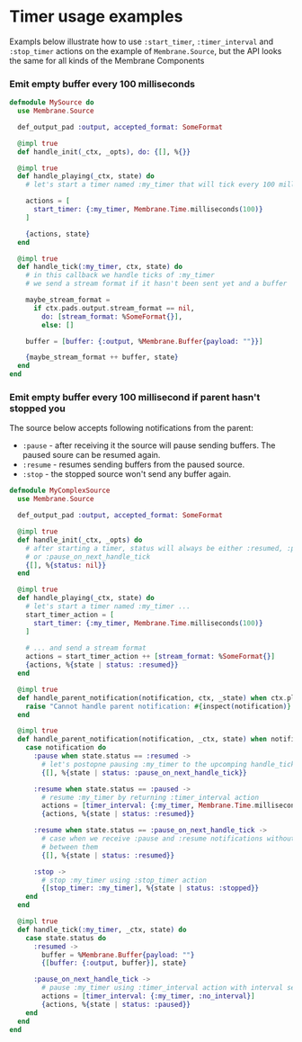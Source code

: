 # Timer usage examples
Exampls below illustrate how to use `:start_timer`, `:timer_interval` and `:stop_timer` actions on the example of `Membrane.Source`, but the API looks the same for all kinds of the Membrane Components

### Emit empty buffer every 100 milliseconds
```elixir
defmodule MySource do
  use Membrane.Source

  def_output_pad :output, accepted_format: SomeFormat

  @impl true
  def handle_init(_ctx, _opts), do: {[], %{}}

  @impl true
  def handle_playing(_ctx, state) do
    # let's start a timer named :my_timer that will tick every 100 milliseconds

    actions = [
      start_timer: {:my_timer, Membrane.Time.milliseconds(100)}
    ]

    {actions, state}
  end

  @impl true
  def handle_tick(:my_timer, ctx, state) do
    # in this callback we handle ticks of :my_timer
    # we send a stream format if it hasn't been sent yet and a buffer

    maybe_stream_format = 
      if ctx.pads.output.stream_format == nil, 
        do: [stream_format: %SomeFormat{}],
        else: []

    buffer = [buffer: {:output, %Membrane.Buffer{payload: ""}}]

    {maybe_stream_format ++ buffer, state}
  end
end
```

### Emit empty buffer every 100 millisecond if parent hasn't stopped you
The source below accepts following notifications from the parent: 
 - `:pause` - after receiving it the source will pause sending buffers. The paused soure can be resumed again.
 - `:resume` - resumes sending buffers from the paused source.
 - `:stop` - the stopped source won't send any buffer again.

```elixir
defmodule MyComplexSource
  use Membrane.Source

  def_output_pad :output, accepted_format: SomeFormat

  @impl true
  def handle_init(_ctx, _opts) do 
    # after starting a timer, status will always be either :resumed, :paused 
    # or :pause_on_next_handle_tick
    {[], %{status: nil}}
  end

  @impl true 
  def handle_playing(_ctx, state) do
    # let's start a timer named :my_timer ...
    start_timer_action = [
      start_timer: {:my_timer, Membrane.Time.milliseconds(100)}
    ]
    
    # ... and send a stream format
    actions = start_timer_action ++ [stream_format: %SomeFormat{}]
    {actions, %{state | status: :resumed}}
  end

  @impl true
  def handle_parent_notification(notification, ctx, _state) when ctx.playback == :stopped do
    raise "Cannot handle parent notification: #{inspect(notification)} before handle_playing"
  end

  @impl true
  def handle_parent_notification(notification, _ctx, state) when notification in [:pause, :resume, :stop] do
    case notification do
      :pause when state.status == :resumed -> 
        # let's postopne pausing :my_timer to the upcomping handle_tick
        {[], %{state | status: :pause_on_next_handle_tick}}

      :resume when state.status == :paused -> 
        # resume :my_timer by returning :timer_interval action
        actions = [timer_interval: {:my_timer, Membrane.Time.milliseconds(100)}]
        {actions, %{state | status: :resumed}}

      :resume when state.status == :pause_on_next_handle_tick -> 
        # case when we receive :pause and :resume notifications without a tick 
        # between them
        {[], %{state | status: :resumed}}

      :stop -> 
        # stop :my_timer using :stop_timer action
        {[stop_timer: :my_timer], %{state | status: :stopped}}
    end
  end

  @impl true
  def handle_tick(:my_timer, _ctx, state) do
    case state.status do
      :resumed -> 
        buffer = %Membrane.Buffer{payload: ""}
        {[buffer: {:output, buffer}], state}

      :pause_on_next_handle_tick -> 
        # pause :my_timer using :timer_interval action with interval set to :no_interval
        actions = [timer_interval: {:my_timer, :no_interval}]
        {actions, %{state | status: :paused}}
    end
  end
end
```

